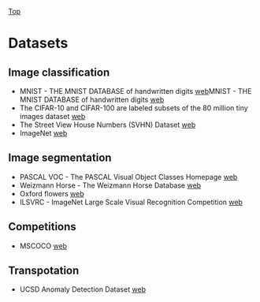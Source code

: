 [Top](index.md)

# Datasets


## Image classification

- MNIST - THE MNIST DATABASE of handwritten digits [web](http://yann.lecun.com/exdb/mnist/)MNIST - THE MNIST DATABASE of handwritten digits [web](http://yann.lecun.com/exdb/mnist/)
- The CIFAR-10 and CIFAR-100 are labeled subsets of the 80 million tiny images dataset [web](https://www.cs.toronto.edu/~kriz/cifar.html)
- The Street View House Numbers (SVHN) Dataset [web](http://ufldl.stanford.edu/housenumbers/)
- ImageNet [web](www.image-net.org)

## Image segmentation

- PASCAL VOC - The PASCAL Visual Object Classes Homepage [web](http://host.robots.ox.ac.uk/pascal/VOC/)
- Weizmann Horse - The Weizmann Horse Database [web](http://www.msri.org/people/members/eranb/)
- Oxford flowers [web](http://www.robots.ox.ac.uk/~vgg/data/flowers/)
- ILSVRC - ImageNet Large Scale Visual Recognition Competition [web](www.image-net.org/challenges/LSVRC/)

## Competitions

- MSCOCO [web](http://cocodataset.org/#download)


## Transpotation

- UCSD Anomaly Detection Dataset [web](http://www.svcl.ucsd.edu/projects/anomaly/dataset.htm)

